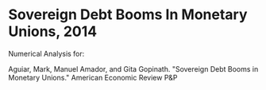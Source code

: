 Sovereign Debt Booms In Monetary Unions, 2014
==========================

Numerical Analysis for:

Aguiar, Mark, Manuel Amador, and Gita Gopinath. "Sovereign Debt Booms in Monetary Unions." American Economic Review P&amp;P


